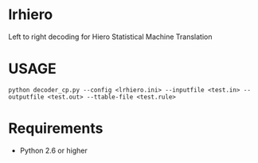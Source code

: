 lrhiero
========

Left to right decoding for Hiero Statistical Machine Translation


# USAGE
```
python decoder_cp.py --config <lrhiero.ini> --inputfile <test.in> --outputfile <test.out> --ttable-file <test.rule>
```
# Requirements
* Python 2.6 or higher
